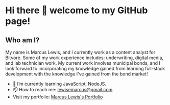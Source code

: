 # Hi there 👋 welcome to my GitHub page!

## Who am I?

My name is Marcus Lewis, and I currently work as a content analyst for Bitvore. Some of my work experience includes: underwriting, digital media, and lab technician work. My current work involves municipal bonds, and I look forward to incorporating my knowledge gained from learning full-stack development with the knowledge I've gained from the bond market!

- 🌱 I’m currently learning JavaScript, NodeJS.
- 📫 How to reach me: <lewisemarcus@gmail.com>
- Visit my portfolio: [Marcus Lewis's Portfolio](https://lewisemarcus.github.io/NewPortfolio/)
